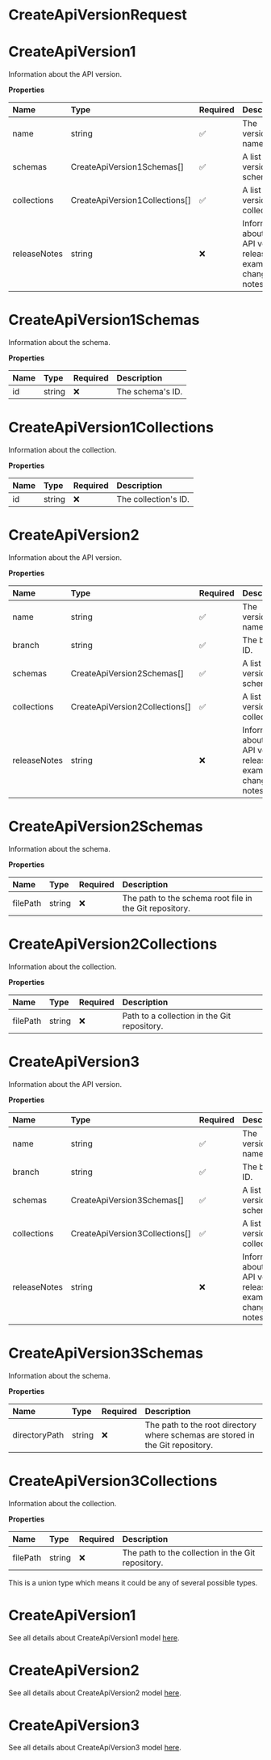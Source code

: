 # CreateApiVersionRequest

# CreateApiVersion1

Information about the API version.

**Properties**

| Name         | Type                           | Required | Description                                                              |
| :----------- | :----------------------------- | :------- | :----------------------------------------------------------------------- |
| name         | string                         | ✅       | The version's name.                                                      |
| schemas      | CreateApiVersion1Schemas[]     | ✅       | A list of the version's schemas.                                         |
| collections  | CreateApiVersion1Collections[] | ✅       | A list of the version's collections.                                     |
| releaseNotes | string                         | ❌       | Information about the API version release. For example, changelog notes. |

# CreateApiVersion1Schemas

Information about the schema.

**Properties**

| Name | Type   | Required | Description      |
| :--- | :----- | :------- | :--------------- |
| id   | string | ❌       | The schema's ID. |

# CreateApiVersion1Collections

Information about the collection.

**Properties**

| Name | Type   | Required | Description          |
| :--- | :----- | :------- | :------------------- |
| id   | string | ❌       | The collection's ID. |

# CreateApiVersion2

Information about the API version.

**Properties**

| Name         | Type                           | Required | Description                                                              |
| :----------- | :----------------------------- | :------- | :----------------------------------------------------------------------- |
| name         | string                         | ✅       | The version's name.                                                      |
| branch       | string                         | ✅       | The branch ID.                                                           |
| schemas      | CreateApiVersion2Schemas[]     | ✅       | A list of the version's schemas.                                         |
| collections  | CreateApiVersion2Collections[] | ✅       | A list of the version's collections.                                     |
| releaseNotes | string                         | ❌       | Information about the API version release. For example, changelog notes. |

# CreateApiVersion2Schemas

Information about the schema.

**Properties**

| Name     | Type   | Required | Description                                             |
| :------- | :----- | :------- | :------------------------------------------------------ |
| filePath | string | ❌       | The path to the schema root file in the Git repository. |

# CreateApiVersion2Collections

Information about the collection.

**Properties**

| Name     | Type   | Required | Description                                 |
| :------- | :----- | :------- | :------------------------------------------ |
| filePath | string | ❌       | Path to a collection in the Git repository. |

# CreateApiVersion3

Information about the API version.

**Properties**

| Name         | Type                           | Required | Description                                                              |
| :----------- | :----------------------------- | :------- | :----------------------------------------------------------------------- |
| name         | string                         | ✅       | The version's name.                                                      |
| branch       | string                         | ✅       | The branch ID.                                                           |
| schemas      | CreateApiVersion3Schemas[]     | ✅       | A list of the version's schemas.                                         |
| collections  | CreateApiVersion3Collections[] | ✅       | A list of the version's collections.                                     |
| releaseNotes | string                         | ❌       | Information about the API version release. For example, changelog notes. |

# CreateApiVersion3Schemas

Information about the schema.

**Properties**

| Name          | Type   | Required | Description                                                                    |
| :------------ | :----- | :------- | :----------------------------------------------------------------------------- |
| directoryPath | string | ❌       | The path to the root directory where schemas are stored in the Git repository. |

# CreateApiVersion3Collections

Information about the collection.

**Properties**

| Name     | Type   | Required | Description                                       |
| :------- | :----- | :------- | :------------------------------------------------ |
| filePath | string | ❌       | The path to the collection in the Git repository. |

This is a union type which means it could be any of several possible types.

# CreateApiVersion1

See all details about CreateApiVersion1 model [here](CreateApiVersion1.md).

# CreateApiVersion2

See all details about CreateApiVersion2 model [here](CreateApiVersion2.md).

# CreateApiVersion3

See all details about CreateApiVersion3 model [here](CreateApiVersion3.md).

<!-- This file was generated by liblab | https://liblab.com/ -->

